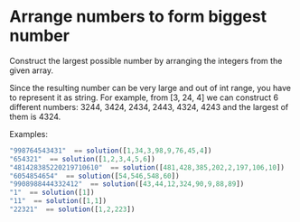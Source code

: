 # Arrange numbers to form biggest number

Construct the largest possible number by arranging the integers from the given array.

Since the resulting number can be very large and out of int range, you have to represent it as string.
For example, from [3, 24, 4] we can construct 6 different numbers: 3244, 3424, 2434, 2443, 4324, 4243
and the largest of them is 4324.

Examples:
```js
"998764543431"  == solution([1,34,3,98,9,76,45,4])
"654321"  == solution([1,2,3,4,5,6])
"481428385220219710610"  == solution([481,428,385,202,2,197,106,10])
"6054854654"  == solution([54,546,548,60])
"9908988444332412"  == solution([43,44,12,324,90,9,88,89])
"1"  == solution([1])
"11"  == solution([1,1])
"22321"  == solution([1,2,223])
```